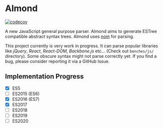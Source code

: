# Almond

[![codecov](https://codecov.io/gh/lukechu10/almond/branch/main/graph/badge.svg?token=NFWU048HGY)](https://codecov.io/gh/lukechu10/almond)

A new JavaScript general purpose parser. Almond aims to generate ESTree compatible abstract syntax trees. Almond uses [nom](https://github.com/Geal/nom) for parsing.

This project currently is very work in progress. It can parse popular libraries like *jQuery*, *React*, *React-DOM*, *Backbone.js* etc... (Check out `benches/js/` directory).
Some obscure syntax might not parse correctly yet. If you find a bug, please consider reporting it via a GitHub Issue.

## Implementation Progress

- [x] ES5
- [ ] ES2015 (ES6)
- [x] ES2016 (ES7)
- [x] ES2017
- [ ] ES2018
- [ ] ES2019
- [ ] ES2020

